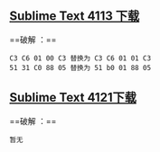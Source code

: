 ## [Sublime Text 4113 下载](https://download.sublimetext.com/sublime_text_build_4113_x64_setup.exe)

==破解 ：==

```
C3 C6 01 00 C3 替换为 C3 C6 01 01 C3
51 31 C0 88 05 替换为 51 b0 01 88 05
```



## [Sublime Text 4121下载](https://download.sublimetext.com/sublime_text_build_4121_x64_setup.exe)

==破解 ：==

```
暂无
```

